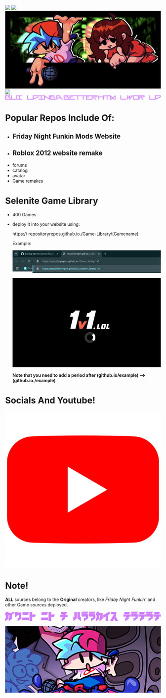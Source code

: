 ![](https://github.com/uslackrr/uslackrr.github.io/blob/main/images/README/title-white.png)
![](https://github.com/uslackrr/uslackrr.github.io/blob/main/images/README/title.png)
![](https://github.com/repositoryrepos/repositoryrepos/blob/main/images/fnf.jpg)
[![](https://github.com/uslackrr/uslackrr.github.io/blob/main/images/README/selenite.png)]()
![](https://github.com/repositoryrepos/repositoryrepos/blob/main/images/quote.png)
# Popular Repos Include Of:
- ## Friday Night Funkin Mods Website
- ## Roblox 2012 website remake
- forums
- catalog
- avatar
- Game remakes
# Selenite Game Library
- 400 Games
- deploy it into your website using:
  
  https:// repositoryrepos.github.io./Game-Library/(Gamename)
  
  Example:

  ![](https://github.com/repositoryrepos/repositoryrepos/blob/main/images/reweb.png)
  
  ![](https://github.com/repositoryrepos/repositoryrepos/blob/main/images/1v1example.png)
  
  **Note that you need to add a period after (github.io/example) --> (github.io./example)**
  
# Socials And Youtube!
[![](https://github.com/repositoryrepos/repositoryrepos/blob/main/images/yt.jpeg)](https://youtube.com/@rhap5ody-ynz?si=7339Ekd4DVWQCtix)
# Note!
**ALL** sources belong to the **Original** creators, like *Friday Night Funkin'* and other Game *sources* deployed.



![](https://github.com/repositoryrepos/repositoryrepos/blob/main/images/wow.png)

![](https://github.com/repositoryrepos/repositoryrepos/blob/main/images/BIGGER.png)
